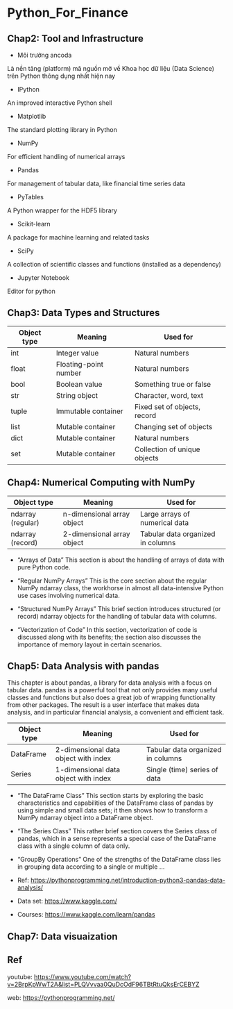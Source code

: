 # Python_For_Finance


## Chap2: Tool and Infrastructure

* Môi trường ancoda

Là nền tảng (platform) mã nguồn mở về Khoa học dữ liệu (Data Science) trên Python thông dụng nhất hiện nay

* IPython

An improved interactive Python shell

* Matplotlib

The standard plotting library in Python

* NumPy

For efficient handling of numerical arrays

* Pandas

For management of tabular data, like financial time series data

* PyTables

A Python wrapper for the HDF5 library

* Scikit-learn

A package for machine learning and related tasks

* SciPy

A collection of scientific classes and functions (installed as a dependency)

* Jupyter Notebook

Editor for python

## Chap3: Data Types and Structures

| Object type | Meaning | Used for |
| --- | ----------- | ----------- | 
| int | Integer value | Natural numbers |
| float | Floating-point number | Natural numbers |
| bool | Boolean value | Something true or false |
| str | String object | Character, word, text |
| tuple | Immutable container | Fixed set of objects, record |
| list | Mutable container | Changing set of objects |
| dict | Mutable container | Natural numbers |
| set | Mutable container | Collection of unique objects |


##  Chap4: Numerical Computing with NumPy

| Object type | Meaning | Used for |
| --- | ----------- | ----------- | 
| ndarray (regular) | n-dimensional array object | Large arrays of numerical data |
| ndarray (record) | 2-dimensional array object | Tabular data organized in columns |

* “Arrays of Data”
This section is about the handling of arrays of data with pure Python code.

* “Regular NumPy Arrays”
This is the core section about the regular NumPy ndarray class, the workhorse in almost all data-intensive Python use cases involving numerical data.

* “Structured NumPy Arrays”
This brief section introduces structured (or record) ndarray objects for the handling of tabular data with columns.

* “Vectorization of Code”
In this section, vectorization of code is discussed along with its benefits; the section also discusses the importance of memory layout in certain scenarios.

## Chap5: Data Analysis with pandas

This chapter is about pandas, a library for data analysis with a focus on tabular data. pandas is a powerful tool that not only provides many useful classes and functions but also does a great job of wrapping functionality from other packages. The result is a user interface that makes data analysis, and in particular financial analysis, a convenient and efficient task.

| Object type | Meaning | Used for |
| --- | ----------- | ----------- | 
| DataFrame | 2-dimensional data object with index | Tabular data organized in columns |
| Series | 1-dimensional data object with index | Single (time) series of data |

* “The DataFrame Class”
This section starts by exploring the basic characteristics and capabilities of the DataFrame class of pandas by using simple and small data sets; it then shows how to transform a NumPy ndarray object into a DataFrame object.

* “The Series Class”
This rather brief section covers the Series class of pandas, which in a sense represents a special case of the DataFrame class with a single column of data only.

* “GroupBy Operations”
One of the strengths of the DataFrame class lies in grouping data according to a single or multiple ...

* Ref: https://pythonprogramming.net/introduction-python3-pandas-data-analysis/
* Data set: https://www.kaggle.com/
* Courses: https://www.kaggle.com/learn/pandas

## Chap7: Data visuaization

## Ref

youtube: https://www.youtube.com/watch?v=2BrpKpWwT2A&list=PLQVvvaa0QuDcOdF96TBtRtuQksErCEBYZ

web: https://pythonprogramming.net/

